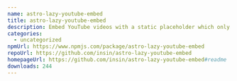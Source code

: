 ```yaml
---
name: astro-lazy-youtube-embed
title: astro-lazy-youtube-embed
description: Embed YouTube videos with a static placeholder which only embeds when you click
categories:
  - uncategorized
npmUrl: https://www.npmjs.com/package/astro-lazy-youtube-embed
repoUrl: https://github.com/insin/astro-lazy-youtube-embed
homepageUrl: https://github.com/insin/astro-lazy-youtube-embed#readme
downloads: 244
---
```

